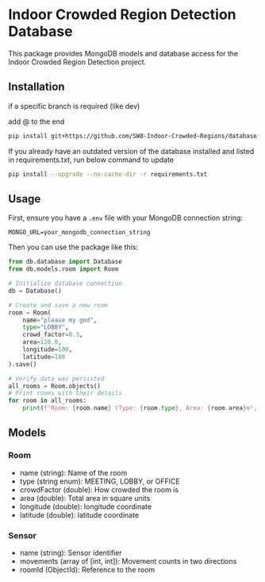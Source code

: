 # Indoor Crowded Region Detection Database

This package provides MongoDB models and database access for the Indoor Crowded Region Detection project.

## Installation

if a specific branch is required (like dev)

add @<branchname> to the end

```bash
pip install git+https://github.com/SW8-Indoor-Crowded-Regions/database
```

If you already have an outdated version of the database installed and listed in requirements.txt, run below command to update
```bash
pip install --upgrade --no-cache-dir -r requirements.txt
```

## Usage

First, ensure you have a `.env` file with your MongoDB connection string:

```env
MONGO_URL=your_mongodb_connection_string
```

Then you can use the package like this:

```python
from db.database import Database
from db.models.room import Room

# Initialize database connection
db = Database()

# Create and save a new room
room = Room(
    name="please my god",
    type="LOBBY",
    crowd_factor=0.3,
    area=120.0,
    longitude=100,
    latitude=100
).save()

# Verify data was persisted
all_rooms = Room.objects()
# Print rooms with their details
for room in all_rooms:
    print(f"Room: {room.name} (Type: {room.type}, Area: {room.area}m², Crowd Factor: {room.crowd_factor})")
```

## Models

### Room
- name (string): Name of the room
- type (string enum): MEETING, LOBBY, or OFFICE
- crowdFactor (double): How crowded the room is
- area (double): Total area in square units
- longitude (double): longitude coordinate
- latitude (double): latitude coordinate

### Sensor
- name (string): Sensor identifier
- movements (array of [int, int]): Movement counts in two directions
- roomId (ObjectId): Reference to the room
